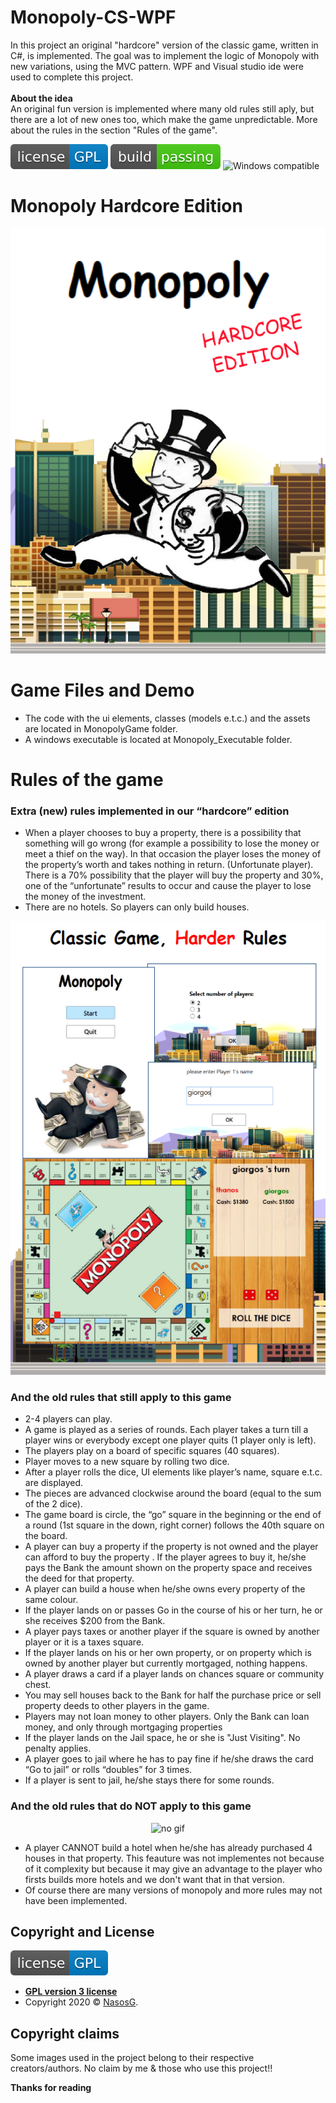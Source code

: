 # Monopoly-CS-WPF
In this project an original "hardcore" version of the classic game, written in C#, is implemented. The goal was to implement the logic of Monopoly with new variations, using the MVC pattern. WPF and Visual studio ide were used to complete this project.  
<br> **About the idea** <br> An original fun version is implemented where
many old rules still aply, but there are a lot of new ones too, which make the game unpredictable. More about the rules in the section "Rules of the game".

[![License](images/license-GPL-blue.svg)](https://www.gnu.org/licenses/gpl-3.0.en.html)
<img src="images/build_passing.svg" alt="Passing build">
<img src="https://img.shields.io/badge/windows-compatible-green.svg" alt="Windows compatible">


# Monopoly Hardcore Edition

<div align="center"><img src="images/image1.png" alt="image1"></div>

# Game Files and Demo

- The code with the ui elements, classes (models e.t.c.) and the assets are located in MonopolyGame folder.
- A windows executable is located at Monopoly_Executable folder.

# Rules of the game

### Extra (new) rules implemented in our “hardcore” edition

- When a player chooses to buy a property, there is a possibility that something will go wrong (for example a possibility to lose the money or meet a thief on the way). In that occasion the player loses the money of the property’s worth and takes nothing in return. (Unfortunate player). There is a 70% possibility that the player will buy the property and 30%, one of the “unfortunate” results to occur and cause the player to lose the money of the investment.
- There are no hotels. So players can only build houses.

<div align="center"><img src="images/image2.png" alt="image2"></div>

### And the old rules that still apply to this game

- 2-4 players can play.
- A game is played as a series of rounds. Each player takes a turn till a player wins or everybody except one player quits (1 player only is left).
- The players play on a board of specific squares (40 squares).
- Player moves to a new square by rolling two dice.
- After a player rolls the dice, UI elements like player’s name, square e.t.c. are displayed.
- The pieces are advanced clockwise around the board (equal to the sum of the 2 dice).
- The game board is circle, the “go” square in the beginning or the end of a round (1st square in the down, right corner) follows the 40th square on the board.
- A player can buy a property if the property is not owned and the player can afford to buy the property . If the player agrees to buy it, he/she pays the Bank the amount shown on the property space and receives the deed for that property. 
- A player can build a house when he/she owns every property of the same colour.
- If the player lands on or passes Go in the course of his or her turn, he or she receives $200 from the Bank. 
- A player pays taxes or another player if the square is owned by another player or it is a taxes square.
- If the player lands on his or her own property, or on property which is owned by another player but currently mortgaged, nothing happens.
- A player draws a card if a player lands on chances square or community chest.
- You may sell houses back to the Bank for half the purchase price or sell property deeds to other players in the game.
- Players may not loan money to other players. Only the Bank can loan money, and only through mortgaging properties
- If the player lands on the Jail space, he or she is "Just Visiting". No penalty applies.
- A player goes to jail where he has to pay fine if he/she draws the card “Go to jail” or rolls “doubles” for 3 times.
- If a player is sent to jail, he/she stays there for some rounds.

### And the old rules that do NOT apply to this game

<div align="center"><img src="images/not_apply.gif" alt="no gif"></div>

- A player CANNOT build a hotel when he/she has already purchased 4 houses in that property. This feauture was not implementes not because of it complexity 
but because it may give an advantage to the player who firsts builds more hotels and we don't want that in that version.
- Of course there are many versions of monopoly and more rules may not have been implemented.


## Copyright and License

[![License](images/license-GPL-blue.svg)](https://www.gnu.org/licenses/gpl-3.0.en.html)

- **[GPL version 3 license](https://opensource.org/licenses/GPL-3.0)**
- Copyright 2020 © <a href="https://github.com/NasosG" target="_blank">NasosG</a>.


## Copyright claims
Some images used in the project belong to their respective creators/authors. No claim by me & those who use this project!!

**Thanks for reading**